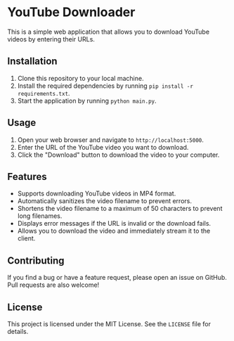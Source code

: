# YouTube Downloader

This is a simple web application that allows you to download YouTube videos by entering their URLs.

## Installation

1. Clone this repository to your local machine.
2. Install the required dependencies by running `pip install -r requirements.txt`.
3. Start the application by running `python main.py`.

## Usage

1. Open your web browser and navigate to `http://localhost:5000`.
2. Enter the URL of the YouTube video you want to download.
3. Click the "Download" button to download the video to your computer.

## Features

- Supports downloading YouTube videos in MP4 format.
- Automatically sanitizes the video filename to prevent errors.
- Shortens the video filename to a maximum of 50 characters to prevent long filenames.
- Displays error messages if the URL is invalid or the download fails.
- Allows you to download the video and immediately stream it to the client.

## Contributing

If you find a bug or have a feature request, please open an issue on GitHub. Pull requests are also welcome!

## License

This project is licensed under the MIT License. See the `LICENSE` file for details.